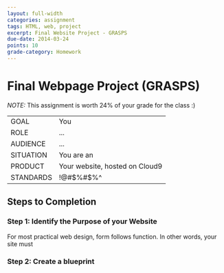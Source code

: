 ```yaml
---
layout: full-width
categories: assignment
tags: HTML, web, project
excerpt: Final Website Project - GRASPS
due-date: 2014-03-24
points: 10
grade-category: Homework
---
```

# Final Webpage Project (GRASPS) #

<div class="panel callout"><p><em>NOTE:</em> This assignment is worth 24% of your grade for the class :) </p></div>

<table>
    <tr>
        <td>GOAL</td>
        <td>You</td>
    </tr>
        <tr>
        <td>ROLE</td>
        <td>...</td>
    </tr>
        <tr>
        <td>AUDIENCE</td>
        <td>...</td>
    </tr>
        <tr>
        <td>SITUATION</td>
        <td>You are an</td>
    </tr>
        <tr>
        <td>PRODUCT</td>
        <td>Your website, hosted on Cloud9</td>
    </tr>
        <tr>
        <td>STANDARDS</td>
        <td>!@#$%#$%^</td>
    </tr>
</table>



## Steps to Completion ##

### Step 1:  Identify the Purpose of your Website ###

For most practical web design, form follows function.  In other words, your site must 

### Step 2:  Create a blueprint

